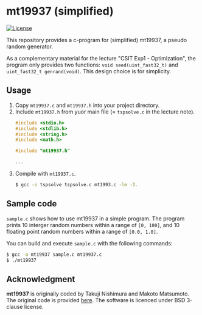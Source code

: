 # mt19937 (simplified)
[![License](https://img.shields.io/badge/License-BSD_3--Clause-blue.svg)](https://opensource.org/licenses/BSD-3-Clause)

This repository provides a c-program for (simplified) mt19937, a pseudo random generator.

As a complementary material for the lecture "CSIT Exp1 - Optimization", the program only provides two functions: `void seed(uint_fast32_t)` and `uint_fast32_t genrand(void)`.
This design choice is for simplicity.

## Usage
1. Copy `mt19937.c` and `mt19937.h` into your project directory.
2. Include `mt19937.h` from yuor main file (= `tspsolve.c` in the lecture note).
    ```c
    #include <stdio.h>
    #include <stdlib.h>
    #include <string.h>
    #include <math.h>

    #include "mt19937.h"

    ...
    ```
3. Compile with `mt19937.c`.
    ```sh
    $ gcc -o tspsolve tspsolve.c mt1993.c -lm -I.
    ```

## Sample code
`sample.c` shows how to use mt19937 in a simple program.
The program prints 10 interger random numbers within a range of `[0, 100]`, and 10 floating point random numbers within a range of `[0.0, 1.0]`.

You can build and execute `sample.c` with the following commands:
```sh
$ gcc -o mt19937 sample.c mt19937.c
$ ./mt19937
```


## Acknowledgment
<b>mt19937</b> is originally coded by Takuji Nishimura and Makoto Matsumoto.
The original code is provided [here](http://www.math.sci.hiroshima-u.ac.jp/m-mat/MT/mt.html).
The software is licenced under BSD 3-clause license.
